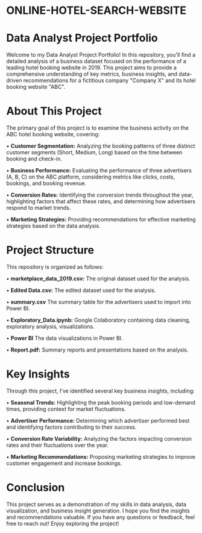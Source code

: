 # ONLINE-HOTEL-SEARCH-WEBSITE

# Data Analyst Project Portfolio

Welcome to my Data Analyst Project Portfolio! In this repository, you'll find a detailed analysis of a business dataset focused on the performance of a leading hotel booking website in 2019. This project aims to provide a comprehensive understanding of key metrics, business insights, and data-driven recommendations for a fictitious company "Company X" and its hotel booking website "ABC".

# About This Project

The primary goal of this project is to examine the business activity on the ABC hotel booking website, covering:

•	**Customer Segmentation:** Analyzing the booking patterns of three distinct customer segments (Short, Medium, Long) based on the time between booking and check-in.

•	**Business Performance:** Evaluating the performance of three advertisers (A, B, C) on the ABC platform, considering metrics like clicks, costs, bookings, and booking revenue.

•	**Conversion Rates:** Identifying the conversion trends throughout the year, highlighting factors that affect these rates, and determining how advertisers respond to market trends.

•	**Marketing Strategies:** Providing recommendations for effective marketing strategies based on the data analysis.

# Project Structure
This repository is organized as follows:

•	**marketplace_data_2019.csv:** The original dataset used for the analysis.

•	**Edited Data.csv:** The edited dataset used for the analysis.

•	**summary.csv** The summary table for the advertisers used to import into Power BI.

•	**Exploratory_Data.ipynb:** Google Colaboratory containing data cleaning, exploratory analysis, visualizations.

•	**Power BI** The data visualizations in Power BI.

•	**Report.pdf:** Summary reports and presentations based on the analysis.

# Key Insights
Through this project, I've identified several key business insights, including:

•	**Seasonal Trends:** Highlighting the peak booking periods and low-demand times, providing context for market fluctuations.

•	**Advertiser Performance:** Determining which advertiser performed best and identifying factors contributing to their success.

•	**Conversion Rate Variability:** Analyzing the factors impacting conversion rates and their fluctuations over the year.

•	**Marketing Recommendations:** Proposing marketing strategies to improve customer engagement and increase bookings.

# Conclusion
This project serves as a demonstration of my skills in data analysis, data visualization, and business insight generation. I hope you find the insights and recommendations valuable. If you have any questions or feedback, feel free to reach out!
Enjoy exploring the project!

